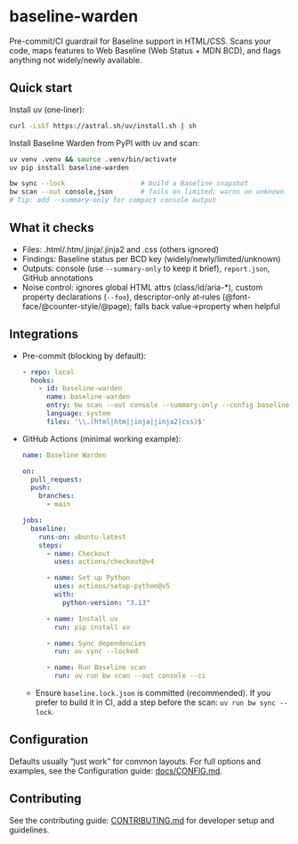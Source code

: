 # baseline-warden

Pre-commit/CI guardrail for Baseline support in HTML/CSS. Scans your code, maps features to Web Baseline (Web Status + MDN BCD), and flags anything not widely/newly available.

## Quick start

Install uv (one‑liner):

```bash
curl -LsSf https://astral.sh/uv/install.sh | sh
```

Install Baseline Warden from PyPI with uv and scan:

```bash
uv venv .venv && source .venv/bin/activate
uv pip install baseline-warden

bw sync --lock                   # build a Baseline snapshot
bw scan --out console,json       # fails on limited; warns on unknown
# Tip: add --summary-only for compact console output
```

## What it checks

- Files: .html/.htm/.jinja/.jinja2 and .css (others ignored)
- Findings: Baseline status per BCD key (widely/newly/limited/unknown)
- Outputs: console (use `--summary-only` to keep it brief), `report.json`, GitHub annotations
- Noise control: ignores global HTML attrs (class/id/aria-*), custom property declarations (`--foo`), descriptor-only at‑rules (@font-face/@counter-style/@page); falls back value→property when helpful

## Integrations

- Pre-commit (blocking by default):
  ```yaml
  - repo: local
    hooks:
      - id: baseline-warden
        name: baseline-warden
        entry: bw scan --out console --summary-only --config baseline-warden.toml
        language: system
        files: '\\.(html|htm|jinja|jinja2|css)$'
  ```

- GitHub Actions (minimal working example):
  ```yaml
  name: Baseline Warden

  on:
    pull_request:
    push:
      branches:
        - main

  jobs:
    baseline:
      runs-on: ubuntu-latest
      steps:
        - name: Checkout
          uses: actions/checkout@v4

        - name: Set up Python
          uses: actions/setup-python@v5
          with:
            python-version: "3.13"

        - name: Install uv
          run: pip install uv

        - name: Sync dependencies
          run: uv sync --locked

        - name: Run Baseline scan
          run: uv run bw scan --out console --ci
  ```
  - Ensure `baseline.lock.json` is committed (recommended). If you prefer to build it in CI, add a step before the scan: `uv run bw sync --lock`.

## Configuration

Defaults usually “just work” for common layouts. For full options and examples, see the Configuration guide: [docs/CONFIG.md](docs/CONFIG.md).

## Contributing

See the contributing guide: [CONTRIBUTING.md](CONTRIBUTING.md) for developer setup and guidelines.
